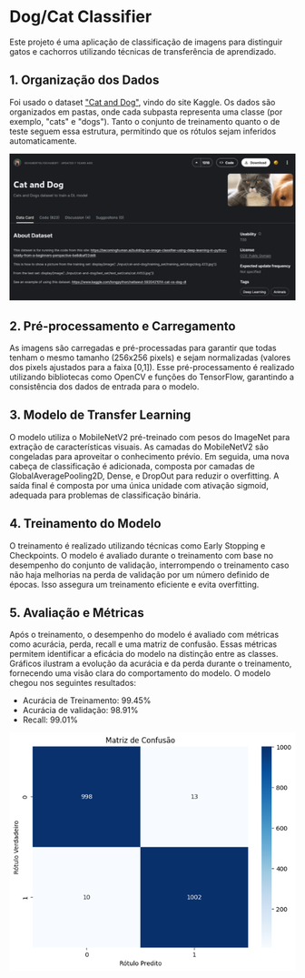 # Dog/Cat Classifier
Este projeto é uma aplicação de classificação de imagens para distinguir gatos e cachorros utilizando técnicas de transferência de aprendizado.

## 1. Organização dos Dados
Foi usado o dataset ["Cat and Dog"](https://www.kaggle.com/datasets/tongpython/cat-and-dog), vindo do site Kaggle.
Os dados são organizados em pastas, onde cada subpasta representa uma classe (por exemplo, "cats" e "dogs"). Tanto o conjunto de treinamento quanto o de teste seguem essa estrutura, permitindo que os rótulos sejam inferidos automaticamente.

![Dataset](/images/dataset.png)

## 2. Pré-processamento e Carregamento
As imagens são carregadas e pré-processadas para garantir que todas tenham o mesmo tamanho (256x256 pixels) e sejam normalizadas (valores dos pixels ajustados para a faixa [0,1]). Esse pré-processamento é realizado utilizando bibliotecas como OpenCV e funções do TensorFlow, garantindo a consistência dos dados de entrada para o modelo.

## 3. Modelo de Transfer Learning
O modelo utiliza o MobileNetV2 pré-treinado com pesos do ImageNet para extração de características visuais. As camadas do MobileNetV2 são congeladas para aproveitar o conhecimento prévio. Em seguida, uma nova cabeça de classificação é adicionada, composta por camadas de GlobalAveragePooling2D, Dense, e DropOut para reduzir o overfitting. A saída final é composta por uma única unidade com ativação sigmoid, adequada para problemas de classificação binária.

## 4. Treinamento do Modelo
O treinamento é realizado utilizando técnicas como Early Stopping e Checkpoints. O modelo é avaliado durante o treinamento com base no desempenho do conjunto de validação, interrompendo o treinamento caso não haja melhorias na perda de validação por um número definido de épocas. Isso assegura um treinamento eficiente e evita overfitting.

## 5. Avaliação e Métricas
Após o treinamento, o desempenho do modelo é avaliado com métricas como acurácia, perda, recall e uma matriz de confusão. Essas métricas permitem identificar a eficácia do modelo na distinção entre as classes. Gráficos ilustram a evolução da acurácia e da perda durante o treinamento, fornecendo uma visão clara do comportamento do modelo.
O modelo chegou nos seguintes resultados:
- Acurácia de Treinamento: 99.45%
- Acurácia de validação: 98.91%
- Recall: 99.01%

![Matriz Confusão](/images/confusion_matrix.png)

